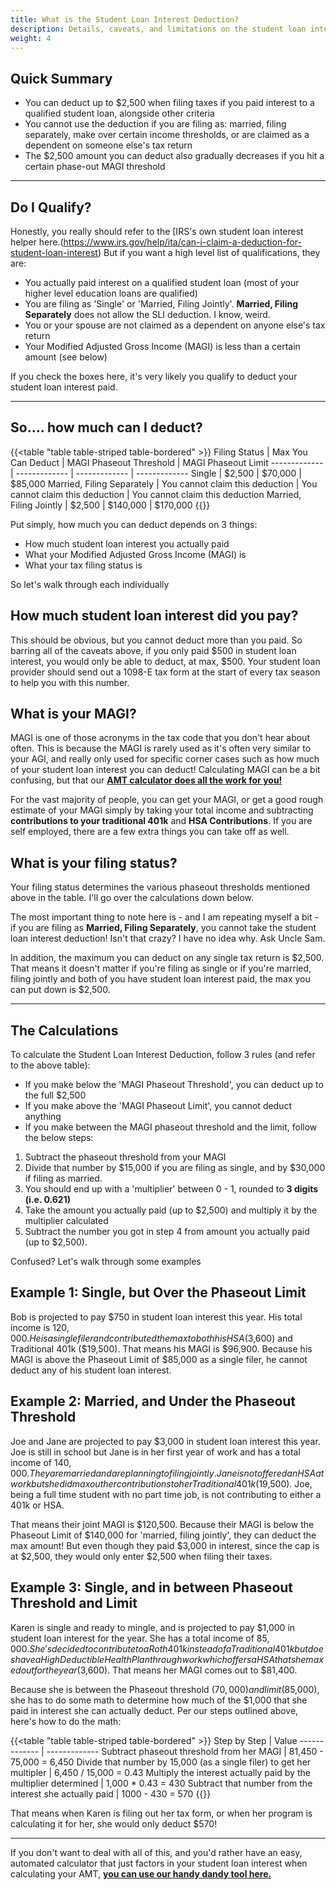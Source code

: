 ```yaml
---
title: What is the Student Loan Interest Deduction?
description: Details, caveats, and limitations on the student loan interest deduction
weight: 4
---
```


Quick Summary
---

- You can deduct up to $2,500 when filing taxes if you paid interest to a qualified student loan, alongside other criteria
- You cannot use the deduction if you are filing as: married, filing separately, make over certain income thresholds, or are claimed as a dependent on someone else's tax return
- The $2,500 amount you can deduct also gradually decreases if you hit a certain phase-out MAGI threshold

--------

Do I Qualify?
---
Honestly, you really should refer to the [IRS\'s own student loan interest helper here.(https://www.irs.gov/help/ita/can-i-claim-a-deduction-for-student-loan-interest) But if you want a high level list of qualifications, they are:

- You actually paid interest on a qualified student loan (most of your higher level education loans are qualified)
- You are filing as 'Single' or 'Married, Filing Jointly'. **Married, Filing Separately** does not allow the SLI deduction. I know, weird.
- You or your spouse are not claimed as a dependent on anyone else's tax return
- Your Modified Adjusted Gross Income (MAGI) is less than a certain amount (see below)

If you check the boxes here, it's very likely you qualify to deduct your student loan interest paid.

--------

So.... how much can I deduct?
---

{{<table "table table-striped table-bordered" >}}
  Filing Status | Max You Can Deduct | MAGI Phaseout Threshold | MAGI Phaseout Limit 
  ------------- | ------------- | ------------- | -------------
 Single | $2,500 | $70,000 | $85,000
 Married, Filing Separately | You cannot claim this deduction | You cannot claim this deduction | You cannot claim this deduction
 Married, Filing Jointly | $2,500 | $140,000 | $170,000
{{</table>}}

Put simply, how much you can deduct depends on 3 things:

- How much student loan interest you actually paid
- What your Modified Adjusted Gross Income (MAGI) is
- What your tax filing status is

So let's walk through each individually

How much student loan interest did you pay?
----
This should be obvious, but you cannot deduct more than you paid. So barring all of the caveats above, if you only paid $500 in student loan interest, you would only be able to deduct, at max, $500. Your student loan provider should send out a 1098-E tax form at the start of every tax season to help you with this number.

What is your MAGI?
----
MAGI is one of those acronyms in the tax code that you don't hear about often. This is because the MAGI is rarely used as it's often very similar to your AGI, and really only used for specific corner cases such as how much of your student loan interest you can deduct! Calculating MAGI can be a bit confusing, but that our **[AMT calculator does all the work for you!](/amt-calculator/)**

For the vast majority of people, you can get your MAGI, or get a good rough estimate of your MAGI simply by taking your total income and subtracting **contributions to your traditional 401k** and **HSA Contributions**. If you are self employed, there are a few extra things you can take off as well.

What is your filing status?
----
Your filing status determines the various phaseout thresholds mentioned above in the table. I'll go over the calculations down below. 

The most important thing to note here is - and I am repeating myself a bit - if you are filing as **Married, Filing Separately**, you cannot take the student loan interest deduction! Isn't that crazy? I have no idea why. Ask Uncle Sam.

In addition, the maximum you can deduct on any single tax return is $2,500. That means it doesn't matter if you're filing as single or if you're married, filing jointly and both of you have student loan interest paid, the max you can put down is $2,500.

----

The Calculations
----
To calculate the Student Loan Interest Deduction, follow 3 rules (and refer to the above table):

- If you make below the 'MAGI Phaseout Threshold', you can deduct up to the full $2,500
- If you make above the 'MAGI Phaseout Limit', you cannot deduct anything
- If you make between the MAGI phaseout threshold and the limit, follow the below steps:

1. Subtract the phaseout threshold from your MAGI
2. Divide that number by $15,000 if you are filing as single, and by $30,000 if filing as married. 
3. You should end up with a 'multiplier' between 0 - 1, rounded to **3 digits (i.e. 0.621)**
4. Take the amount you actually paid (up to $2,500) and multiply it by the multiplier calculated
5. Subtract the number you got in step 4 from amount you actually paid (up to $2,500).

Confused? Let's walk through some examples


Example 1: Single, but Over the Phaseout Limit
----
Bob is projected to pay $750 in student loan interest this year. His total income is $120,000. He is a single filer and contributed the max to both his HSA ($3,600) and Traditional 401k ($19,500). That means his MAGI is $96,900. Because his MAGI is above the Phaseout Limit of $85,000 as a single filer, he cannot deduct any of his student loan interest.

Example 2: Married, and Under the Phaseout Threshold
----
Joe and Jane are projected to pay $3,000 in student loan interest this year. Joe is still in school but Jane is in her first year of work and has a total income of $140,000. They are married and are planning to filing jointly. Jane is not offered an HSA at work but she did max out her contributions to her Traditional 401k ($19,500). Joe, being a full time student with no part time job, is not contributing to either a 401k or HSA.

That means their joint MAGI is $120,500. Because their MAGI is below the Phaseout Limit of $140,000 for 'married, filing jointly', they can deduct the max amount! But even though they paid $3,000 in interest, since the cap is at $2,500, they would only enter $2,500 when filing their taxes.

Example 3: Single, and in between Phaseout Threshold and Limit
----
Karen is single and ready to mingle, and is projected to pay $1,000 in student loan interest for the year. She has a total income of $85,000. She's decided to contribute to a Roth 401k instead of a Traditional 401k but does have a High Deductible Health Plan through work which offers a HSA that she maxed out for the year ($3,600). That means her MAGI comes out to $81,400.

Because she is between the Phaseout threshold ($70,000) and limit ($85,000), she has to do some  math to determine how much of the $1,000 that she paid in interest she can actually deduct. Per our steps outlined above, here's how to do the math:

{{<table "table table-striped table-bordered" >}}
  Step by Step | Value
  ------------- | -------------
 Subtract phaseout threshold from her MAGI | 81,450 - 75,000 = 6,450
 Divide that number by 15,000 (as a single filer) to get her multipler | 6,450 / 15,000 = 0.43
 Multiply the interest actually paid by the multiplier determined | 1,000 * 0.43 = 430
 Subtract that number from the interest she actually paid | 1000 - 430 = 570
{{</table>}}

That means when Karen is filing out her tax form, or when her program is calculating it for her, she would only deduct $570!

------------------------------

If you don't want to deal with all of this, and you'd rather have an easy, automated calculator that just factors in your student loan interest when calculating your AMT, **[you can use our handy dandy tool here.](/amt-calculator)**
